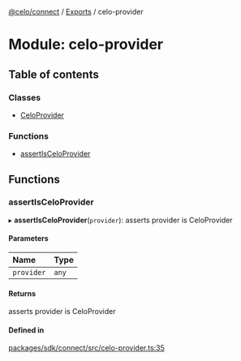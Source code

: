 [@celo/connect](../README.md) / [Exports](../modules.md) / celo-provider

# Module: celo-provider

## Table of contents

### Classes

- [CeloProvider](../classes/celo_provider.CeloProvider.md)

### Functions

- [assertIsCeloProvider](celo_provider.md#assertisceloprovider)

## Functions

### assertIsCeloProvider

▸ **assertIsCeloProvider**(`provider`): asserts provider is CeloProvider

#### Parameters

| Name | Type |
| :------ | :------ |
| `provider` | `any` |

#### Returns

asserts provider is CeloProvider

#### Defined in

[packages/sdk/connect/src/celo-provider.ts:35](https://github.com/celo-org/developer-tooling/blob/master/packages/sdk/connect/src/celo-provider.ts#L35)
